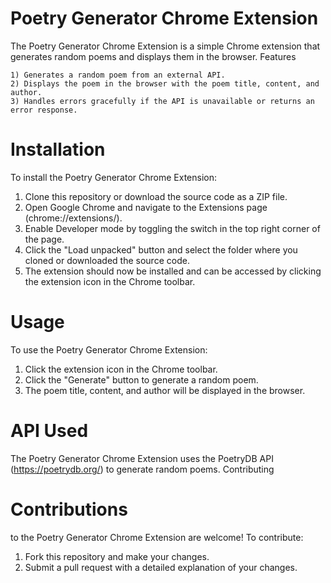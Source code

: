 # Poetry Generator Chrome Extension

The Poetry Generator Chrome Extension is a simple Chrome extension that generates random poems and displays them in the browser.
Features

    1) Generates a random poem from an external API.
    2) Displays the poem in the browser with the poem title, content, and author.
    3) Handles errors gracefully if the API is unavailable or returns an error response.

# Installation

To install the Poetry Generator Chrome Extension:

   1) Clone this repository or download the source code as a ZIP file.
   2) Open Google Chrome and navigate to the Extensions page (chrome://extensions/).
   3) Enable Developer mode by toggling the switch in the top right corner of the page.
   4) Click the "Load unpacked" button and select the folder where you cloned or downloaded the source code.
   5) The extension should now be installed and can be accessed by clicking the extension icon in the Chrome toolbar.

# Usage

To use the Poetry Generator Chrome Extension:

   1) Click the extension icon in the Chrome toolbar.
   2) Click the "Generate" button to generate a random poem.
   3) The poem title, content, and author will be displayed in the browser.

# API Used

The Poetry Generator Chrome Extension uses the PoetryDB API (https://poetrydb.org/) to generate random poems.
Contributing

# Contributions
to the Poetry Generator Chrome Extension are welcome! To contribute:

   1) Fork this repository and make your changes.
   2) Submit a pull request with a detailed explanation of your changes.

